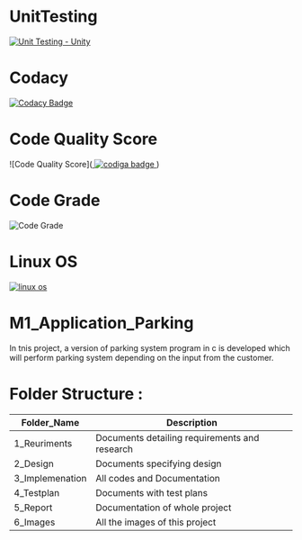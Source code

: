 # UnitTesting
[![Unit Testing - Unity](https://github.com/GadidhalaKasturi/M1_Application_Parking/actions/workflows/Unittesting.yml/badge.svg)](https://github.com/GadidhalaKasturi/M1_Application_Parking/actions/workflows/Unittesting.yml)
# Codacy
[![Codacy Badge](https://app.codacy.com/project/badge/Grade/452514c7bc604f1c967c3c78819cc583)](https://www.codacy.com/gh/GadidhalaKasturi/M1_Application_Parking/dashboard?utm_source=github.com&amp;utm_medium=referral&amp;utm_content=GadidhalaKasturi/M1_Application_Parking&amp;utm_campaign=Badge_Grade)
# Code Quality Score
![Code Quality Score](<a href="https://app.codiga.io/public/user/github/GadidhalaKasturi">
   <img src="https://api.codiga.io/public/badge/user/github/GadidhalaKasturi?style=light" alt="codiga badge" />
</a>)
# Code Grade
![Code Grade](https://api.codiga.io/project/29838/status/svg)
# Linux OS
[![linux os](https://github.com/GadidhalaKasturi/M1_Application_Parking/actions/workflows/linu.yml/badge.svg)](https://github.com/GadidhalaKasturi/M1_Application_Parking/actions/workflows/linu.yml)
# M1_Application_Parking

In tnis project, a version of parking system program in c is developed which will perform parking system depending on the input from the customer.

# Folder Structure :

Folder_Name      |  Description
-----------------|--------------
1_Reuriments     |  Documents detailing requirements and research
2_Design         |  Documents specifying design
3_Implemenation  |  All codes and Documentation
4_Testplan       |  Documents with test plans
  5_Report       |  Documentation of whole project
6_Images         |  All the images of this project
